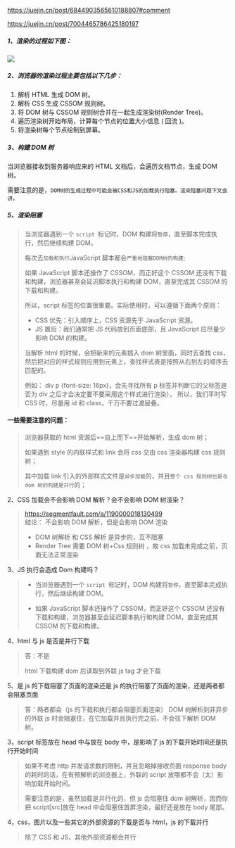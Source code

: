 <!-- @format -->

https://juejin.cn/post/6844903565610188807#comment

https://juejin.cn/post/7004465786425180197

##### 1、渲染的过程如下图：

![](https://raw.githubusercontent.com/tengyuanOasis/image/master/202202171639329.webp)

##### 2、浏览器的渲染过程主要包括以下几步：

1. 解析 HTML 生成 DOM 树。
2. 解析 CSS 生成 CSSOM 规则树。
3. 将 DOM 树与 CSSOM 规则树合并在一起生成渲染树(Render Tree)。
4. 遍历渲染树开始布局，计算每个节点的位置大小信息 ( 回流 )。
5. 将渲染树每个节点绘制到屏幕。

##### 3、构建 DOM 树

当浏览器接收到服务器响应来的 HTML 文档后，会遍历文档节点，生成 DOM 树。

需要注意的是，`DOM树的生成过程中可能会被CSS和JS的加载执行阻塞。渲染阻塞问题下文会讲。`

##### 5、渲染阻塞

> 当浏览器遇到一个 `script `标记时，DOM 构建将`暂停`，直至脚本完成执行，然后继续构建 DOM。
>
> 每次去`加载和执行`JavaScript 脚本都会`严重地阻塞DOM树的构建`;
>
> 如果 JavaScript 脚本还操作了 CSSOM，而正好这个 CSSOM 还没有下载和构建，浏览器甚至会延迟脚本执行和构建 DOM，直至完成其 CSSOM 的下载和构建。
>
> 所以，script 标签的位置很重要。实际使用时，可以遵循下面两个原则：
>
> - CSS 优先：引入顺序上，CSS 资源先于 JavaScript 资源。
> - JS 置后：我们通常把 JS 代码放到页面底部，且 JavaScript 应尽量少影响 DOM 的构建。
>
> 当解析 html 的时候，会把新来的元素插入 dom 树里面，同时去查找 css，然后把对应的样式规则应用到元素上，查找样式表是按照从右到左的顺序去匹配的。
>
> 例如： div p {font-size: 16px}，会先寻找所有 p 标签并判断它的父标签是否为 div 之后才会决定要不要采用这个样式进行渲染）。
> 所以，我们平时写 CSS 时，尽量用 id 和 class，千万不要过渡层叠。

#### 一些需要注意的问题：

> 浏览器获取的 html 资源后==自上而下==开始解析，生成 dom 树；
>
> 如果遇到 style 的内联样式和 link 会将 css 交由 css 渲染器构建 css 规则树；
>
> 其中加载 link 引入的外部样式文件是`异步加载`的，并且`整个 css 规则树也是与 dom 树的构建是并行`的；

2、CSS 加载会不会影响 DOM 解析？会不会影响 DOM 树渲染？

> https://segmentfault.com/a/1190000018130499  
> 结论： 不会影响 DOM 解析，但是会影响 DOM 渲染
>
> - DOM 树解析 和 CSS 解析 是异步的，互不阻塞
> - Render Tree 需要 DOM 树+Css 规则树 ，故 css 加载未完成之前，页面无法正常渲染

3、JS 执行会造成 Dom 构建吗？

> - 当浏览器遇到一个 `script `标记时，DOM 构建将`暂停`，直至脚本完成执行，然后继续构建 DOM。
>
> - 如果 JavaScript 脚本还操作了 CSSOM，而正好这个 CSSOM 还没有下载和构建，浏览器甚至会延迟脚本执行和构建 DOM，直至完成其 CSSOM 的下载和构建。

4、html 与 js 是否是并行下载

> 答：不是
>
> html 下载构建 dom 后读取到外联 js tag 才会下载

5、是 js 的下载阻塞了页面的渲染还是 js 的执行阻塞了页面的渲染，还是两者都会阻塞页面

> 答：两者都会（js 的下载和执行都会阻塞页面渲染）
> DOM 树解析到非异步的外联 js 时会阻塞住，在它加载并且执行完之前，不会往下解析 DOM 树。

3，script 标签放在 head 中与放在 body 中，是影响了 js 的下载开始时间还是执行开始时间

> 如果不考虑 http 并发请求数的限制，并且忽略掉接收页面 response body 的耗时的话，在有预解析的浏览器上，外联的 script 放哪都不会（太）影响加载开始时间。
>
> 需要注意的是，虽然加载是并行化的，但 js 会阻塞住 dom 树解析，因而你把 script[src]放在 head 中会阻塞住首屏渲染，最好还是放在 body 尾部。

4，css，图片以及一些其它的外部资源的下载是否与 html，js 的下载并行

> 除了 CSS 和 JS，其他外部资源都会并行
